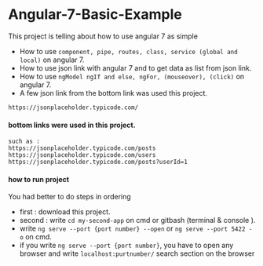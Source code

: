 # Angular-7-Basic-Example
This project is telling about how to use angular 7 as simple
- How to use `component, pipe, routes, class, service (global and local)` on angular 7.
- How to use json link with angular 7 and to get data as list from json link.
- How to use `ngModel ngIf and else, ngFor, (mouseover), (click)` on angular 7.
- A few json link from the bottom link was used this project.
``` 
https://jsonplaceholder.typicode.com/
``` 
#### bottom links were used in this project.
``` 
such as : 
https://jsonplaceholder.typicode.com/posts
https://jsonplaceholder.typicode.com/users
https://jsonplaceholder.typicode.com/posts?userId=1
``` 
#### how to run project
You had better to do steps in ordering
- first : download this project.
- second : write `cd my-second-app` on cmd or gitbash (terminal & console ).
- write `ng serve --port {port number} --open` or `ng serve --port 5422 -o` on cmd.
- if you write `ng serve --port {port number}`, you have to open any browser and write `localhost:purtnumber/` search section on the browser

